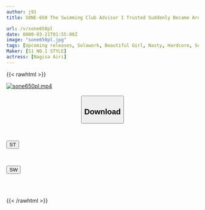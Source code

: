 ```yaml
---
author: j91
title: SONE-650 The Swimming Club Advisor I Trusted Suddenly Became Aroused By The Tightness Of Her Hip Line... Violated And Defiled School Swimsuit And Beautiful Club Member Airi Nagisa

url: /v/sone650pl
date: 0000-03-21T01:55:00Z
image: "sone650pl.jpg"
tags: [Upcoming releases, Solowork, Beautiful Girl, Nasty, Hardcore, School Swimsuit, Abuse, Butt]
Maker: [S1 NO.1 STYLE]
actress: [Nagisa Airi]
---
```



{{< rawhtml >}}

<div class="video" data-videoid="pending_link.html">
    <a href="javascript:;">
        <img src="/v/sone650pl/sone650pl.jpg" width="WIDTH" height="HEIGHT" alt="sone650pl.mp4" loading="lazy">
    </a>
</div>

<script type="text/javascript" src="https://j91.asia/asset/on-demand-pend.js"></script>

<br>
  <link rel="stylesheet" href="https://j91.asia/asset/bs5.css">
  
  <center>
  <button class="btn btn-primary" type="button" data-bs-toggle="collapse" data-bs-target=".multi-collapse" aria-expanded="false" aria-controls="multiCollapseExample1 multiCollapseExample2"><h2>Download</h2></button></center>
</p>
<div class="row">
  <div class="col">
    <div class="collapse multi-collapse" id="multiCollapseExample1">
      <div class="card card-body">
	      	      <br>
<div class="buttons">  
<p><a href="https://j91.asia/pending_link.html" target="_blank"><button class="btn-hover color-3"><i class="fa fa-download"></i> ST</button></a></p></div>
    </div>
  </div>
</div>
  <div class="col">
    <div class="collapse multi-collapse" id="multiCollapseExample2">
      <div class="card card-body">
	      <br>
<div class="buttons">
<p><a href="https://j91.asia/pending_link.html" target="_blank"><button class="btn-hover color-2"><i class="fa fa-download"></i> SW</button></a></p></div>
<br><br>
      </div>
    </div>
  </div>
</div>

{{< /rawhtml >}}